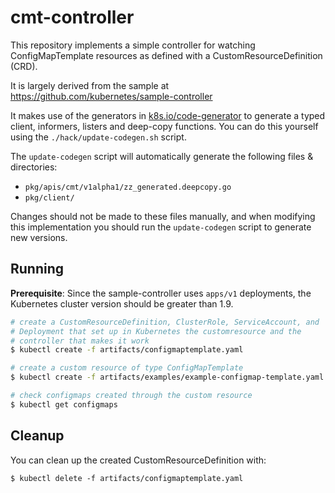 # cmt-controller

This repository implements a simple controller for watching ConfigMapTemplate
resources as defined with a CustomResourceDefinition (CRD).

It is largely derived from the sample at https://github.com/kubernetes/sample-controller

It makes use of the generators in [k8s.io/code-generator](https://github.com/kubernetes/code-generator)
to generate a typed client, informers, listers and deep-copy functions. You can
do this yourself using the `./hack/update-codegen.sh` script.

The `update-codegen` script will automatically generate the following files &
directories:

* `pkg/apis/cmt/v1alpha1/zz_generated.deepcopy.go`
* `pkg/client/`

Changes should not be made to these files manually, and when modifying this implementation you should run the `update-codegen` script to generate new versions.

## Running

**Prerequisite**: Since the sample-controller uses `apps/v1` deployments, the Kubernetes cluster version should be greater than 1.9.

```sh
# create a CustomResourceDefinition, ClusterRole, ServiceAccount, and
# Deployment that set up in Kubernetes the customresource and the
# controller that makes it work
$ kubectl create -f artifacts/configmaptemplate.yaml

# create a custom resource of type ConfigMapTemplate
$ kubectl create -f artifacts/examples/example-configmap-template.yaml

# check configmaps created through the custom resource
$ kubectl get configmaps
```

## Cleanup

You can clean up the created CustomResourceDefinition with:

    $ kubectl delete -f artifacts/configmaptemplate.yaml
